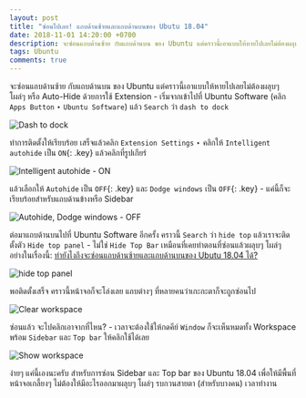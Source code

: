 ```yaml
---
layout: post
title: "ซ่อนไปเลย! แถบด้านซ้ายและแถบด้านบนของ Ubutu 18.04"
date: 2018-11-01 14:20:00 +0700
description: จะซ่อนแถบด้านซ้าย กับแถบด้านบน ของ Ubuntu แต่คราวนี้เอาแบบให้หายไปเลยไม่ต้องผลุบๆ โผล่ๆ หรือ Auto-Hide มาดูว่าต้องทำยังไง
tags: Ubuntu
comments: true
---
```

จะซ่อนแถบด้านซ้าย กับแถบด้านบน ของ Ubuntu แต่คราวนี้เอาแบบให้หายไปเลยไม่ต้องผลุบๆ โผล่ๆ หรือ Auto-Hide ด้วยการใช้ Extension - เริ่มจากเข้าไปที่ Ubuntu Software (คลิก `Apps Button` ‣ `Ubuntu Software`) แล้ว `Search` ว่า `dash to dock`

![Dash to dock](https://res.cloudinary.com/sdees-reallife/image/upload/c_scale,w_400/v1541058714/Screenshot_from_2018-10-31_18-55-36.png)

ทำการติดตั้งให้เรียบร้อย เสร็จแล้วคลิก `Extension Settings` ‣ คลิกให้ `Intelligent autohide` เป็น `ON`{: .key} แล้วคลิกที่รูปเกียร์

![Intelligent autohide - ON](https://res.cloudinary.com/sdees-reallife/image/upload/c_scale,w_400/v1541058893/Screenshot_from_2018-10-31_18-57-11.png)

แล้วเลือกให้ `Autohide` เป็น `OFF`{: .key} และ `Dodge windows` เป็น `OFF`{: .key} - แค่นี้ก็จะเรียบร้อยสำหรับแถบด้านข้างหรือ Sidebar

![Autohide, Dodge windows - OFF](https://res.cloudinary.com/sdees-reallife/image/upload/c_scale,w_400/v1541058963/Screenshot_from_2018-10-31_18-56-58.png)

ต่อมาแถบด้านบนไปที่ Ubuntu Software อีกครั้ง คราวนี้ `Search` ว่า `hide top` แล้วเราจะติดตั้งตัว `Hide top panel` - ไม่ใช่ `Hide Top Bar` เหมือนที่เคยทำตอนที่ซ่อนแล้วผลุบๆ โผล่ๆ อย่างในเรื่องนี้: [ทำยังไงถึงจะซ่อนแถบด้านซ้ายและแถบด้านบนของ Ubutu 18.04 ได้?](https://sdeehub.github.io/cpe/2018/08/hide-side-and-top-bars-ubuntu)

![hide top panel](https://res.cloudinary.com/sdees-reallife/image/upload/c_scale,w_600/v1541059016/Screenshot_from_2018-10-31_18-57-31.png)

พอติดตั้งเสร็จ คราวนี้หน้าจอก็จะโล่งเลย แถบต่างๆ ที่หลายคนว่าเกะกะตาก็จะถูกซ่อนไป

![Clear workspace](https://res.cloudinary.com/sdees-reallife/image/upload/c_scale,w_600/v1541139390/Screenshot_from_2018-10-31_18-58-36.png)

ซ่อนแล้ว จะไปคลิกเอาจากที่ไหน? - เวลาจะต้องใช้ให้กดคีย์ `Window` ก็จะเห็นหมดทั้ง Workspace พร้อม `Sidebar` และ `Top bar` ให้คลิกใช้ได้เลย

![Show workspace](https://res.cloudinary.com/sdees-reallife/image/upload/c_scale,w_600/v1541059088/Screenshot_from_2018-10-31_18-58-57.png)

ง่ายๆ แค่นี้เองนะครับ สำหรับการซ่อน Sidebar และ Top bar ของ Ubuntu 18.04 เพื่อให้มีพื้นที่หน้าจอเกลี้ยงๆ ไม่ต้องให้มีอะไรออกมาผลุบๆ โผล่ๆ รบกวนสายตา (สำหรับบางคน) เวลาทำงาน

